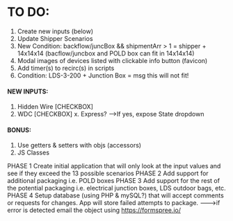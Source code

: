 # TO DO:
1. Create new inputs (below)
2. Update Shipper Scenarios
3. New Condition: backflow/juncBox && shipmentArr > 1 = shipper + 14x14x14 (bacflow/juncbox and POLD box can fit in 14x14x14)
4. Modal images of devices listed with clickable info button (favicon)
5. Add timer(s) to recirc(s) in scripts
6. Condition: LDS-3-200 + Junction Box = msg this will not fit!
#### NEW INPUTS:
1. Hidden Wire [CHECKBOX]
2. WDC [CHECKBOX]
x. Express?
-->If yes, expose State dropdown

#### BONUS:
1. Use getters & setters with objs (accessors)
2. JS Classes


PHASE 1
Create initial application that will only look at the input values and see if they exceed the 13 possible scenarios
PHASE 2
Add support for additional packaging i.e. POLD boxes
PHASE 3
Add support for the rest of the potential packaging i.e. electrical junction boxes, LDS outdoor bags, etc.
PHASE 4
Setup database (using PHP & mySQL?) that will accept comments or requests for changes. App will store failed attempts to package. --->if error is detected email the object using https://formspree.io/